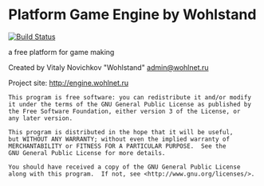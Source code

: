 Platform Game Engine by Wohlstand
===========
[![Build Status](https://travis-ci.org/Wohlhabend-Networks/PGE-Project.svg?branch=master)](https://travis-ci.org/Wohlhabend-Networks/PGE-Project)

a free platform for game making

Created by Vitaly Novichkov "Wohlstand" <admin@wohlnet.ru>

Project site: http://engine.wohlnet.ru

    This program is free software: you can redistribute it and/or modify
    it under the terms of the GNU General Public License as published by
    the Free Software Foundation, either version 3 of the License, or
    any later version.
    
    This program is distributed in the hope that it will be useful,
    but WITHOUT ANY WARRANTY; without even the implied warranty of
    MERCHANTABILITY or FITNESS FOR A PARTICULAR PURPOSE.  See the
    GNU General Public License for more details.
    
    You should have received a copy of the GNU General Public License
    along with this program.  If not, see <http://www.gnu.org/licenses/>.
